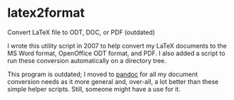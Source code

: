 # latex2format
Convert LaTeX file to ODT, DOC, or PDF (outdated)

I wrote this utility script in 2007 to help convert my LaTeX documents to the
MS Word format, OpenOffice ODT format, and PDF. I also added a script to run
these conversion automatically on a directory tree.

This program is outdated; I moved to [pandoc](http://pandoc.org) for all my
document conversion needs as it more general and, over-all, a lot better than
these simple helper scripts. Still, someone might have a use for it.
